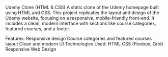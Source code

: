 Udemy Clone (HTML & CSS)
A static clone of the Udemy homepage built using HTML and CSS. This project replicates the layout and design of the Udemy website, focusing on a responsive, mobile-friendly front-end. It includes a clean, modern interface with sections like course categories, featured courses, and a footer.

Features:
Responsive design
Course categories and featured courses layout
Clean and modern UI
Technologies Used:
HTML
CSS (Flexbox, Grid)
Responsive Web Design

